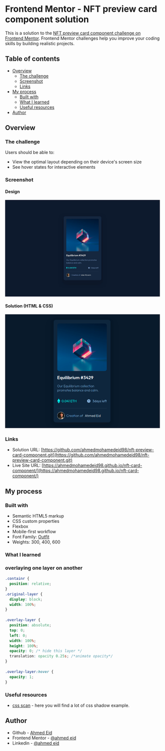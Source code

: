 # Frontend Mentor - NFT preview card component solution

This is a solution to the [NFT preview card component challenge on Frontend Mentor](https://www.frontendmentor.io/challenges/nft-preview-card-component-SbdUL_w0U). Frontend Mentor challenges help you improve your coding skills by building realistic projects. 

## Table of contents

- [Overview](#overview)
  - [The challenge](#the-challenge)
  - [Screenshot](#screenshot)
  - [Links](#links)
- [My process](#my-process)
  - [Built with](#built-with)
  - [What I learned](#what-i-learned)
  - [Useful resources](#useful-resources)
- [Author](#author)


## Overview

### The challenge

Users should be able to:

- View the optimal layout depending on their device's screen size
- See hover states for interactive elements

### Screenshot

#### Design
![](./design/desktop-design.jpg)
#### Solution (HTML & CSS)
![](./screenshot/nft-card-ui.png)


### Links

- Solution URL: [https://github.com/ahmedmohamedeid98/nft-preview-card-component.git](https://github.com/ahmedmohamedeid98/nft-preview-card-component.git)
- Live Site URL: [https://ahmedmohamedeid98.github.io/nft-card-component/](https://ahmedmohamedeid98.github.io/nft-card-component/)

## My process

### Built with

- Semantic HTML5 markup
- CSS custom properties
- Flexbox
- Mobile-first workflow
- Font Family: [Outfit](https://fonts.google.com/specimen/Outfit)
- Weights: 300, 400, 600

### What I learned

### overlaying one layer on another

```css
.containr {
  position: relative;
}
.original-layer {
  display: block;
  width: 100%;
}

.overlay-layer {
  position: absolute;
  top: 0;
  left: 0;
  width: 100%;
  height: 100%;
  opacity: 0; /* hide this layer */
  translation: opacity 0.25s; /*animate opacity*/
}

.overlay-layer:hover {
  opacity: 1;
}

```


### Useful resources

- [css scan](https://getcssscan.com/css-box-shadow-examples) - here you will find a lot of css shadow example.




## Author

- Github - [Ahmed Eid](https://github.com/ahmedmohamedeid98/)
- Frontend Mentor - [@ahmed eid](https://www.frontendmentor.io/profile/ahmedmohamedeid98)
- Linkedin - [@ahmed eid](https://www.linkedin.com/in/ahmedmohamedeid/)
